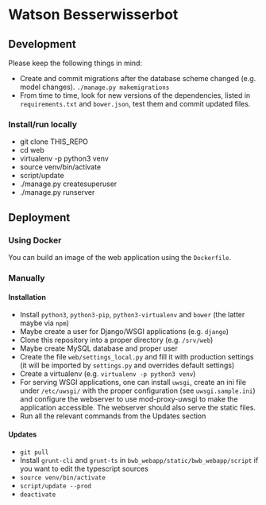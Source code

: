 # Watson Besserwisserbot

## Development

Please keep the following things in mind:

* Create and commit migrations after the database scheme changed (e.g. model changes). `./manage.py makemigrations`
* From time to time, look for new versions of the dependencies, listed in `requirements.txt` and `bower.json`, test them and commit updated files.

### Install/run locally

* git clone THIS_REPO
* cd web
* virtualenv -p python3 venv
* source venv/bin/activate
* script/update
* ./manage.py createsuperuser
* ./manage.py runserver


## Deployment

### Using Docker

You can build an image of the web application using the `Dockerfile`.

### Manually

#### Installation
* Install `python3`, `python3-pip`, `python3-virtualenv` and `bower` (the latter maybe via `npm`)
* Maybe create a user for Django/WSGI applications (e.g. `django`)
* Clone this repository into a proper directory (e.g. `/srv/web`)
* Maybe create MySQL database and proper user
* Create the file `web/settings_local.py` and fill it with production settings (it will be imported by `settings.py` and overrides default settings)
* Create a virtualenv (e.g. `virtualenv -p python3 venv`)
* For serving WSGI applications, one can install `uwsgi`, create an ini file under `/etc/uwsgi/` with the proper configuration (see `uwsgi.sample.ini`) and configure the webserver to use mod-proxy-uwsgi to make the application accessible. The webserver should also serve the static files.
* Run all the relevant commands from the Updates section

#### Updates

* `git pull`
* Install `grunt-cli` and `grunt-ts` in `bwb_webapp/static/bwb_webapp/script` if you want to edit the typescript sources
* `source venv/bin/activate`
* `script/update --prod`
* `deactivate`

